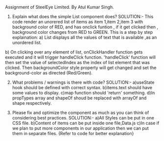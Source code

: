   Assignment of SteelEye Limited.
  By Atul Kumar Singh.
1) Explain what does the simple List component does?
  SOLUTION:- 
  This code render an unorered list of items as item 1,item 2,item 3 with background color of RED, and has onclick funtion , 
  if it get clicked then , 
              background color changes from RED to GREEN.
  This is a step by step explaination:
  a) List displays all the values of text that is available ,as an unordered list.

  b) On clicking over any element of list, 
       onClickHandler function gets executed and it will trigger handleClick function. 
       'handleClick' function will then set the value of selectedIndex as the index of list element that was clicked. 
       Then backgroundColor style property will get changed and set the background-color as directed (Red/Green). 

2) What problems / warnings is there with code?
SOLUTION:-
a)useState hook should be defined with correct syntax.
b)items.text should have some values to display.
c)map function should 'return' something.
d)In propTypes array and shapeOf shoud be replaced with arrayOf and shape respectively.

3) Please fix and optimize the component as much as you can think of considering best practices.
SOLUTION:-
a)All Styles can be put in one CSS file.
b)Content of items can be put inside one file,Data.js
c)In case if we plan to put more components in our application then we can put them in separate files.
                {Refer to code for better explanation}